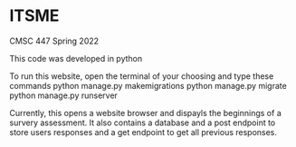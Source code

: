 # ITSME
CMSC 447 Spring 2022 

This code was developed in python

To run this website, open the terminal of your choosing and type these commands
python manage.py makemigrations
python manage.py migrate
python manage.py runserver


Currently, this opens a website browser and dispayls the beginnings of a survery assessment. It also contains a database and a post endpoint to store users responses and a get endpoint to get all previous responses. 
